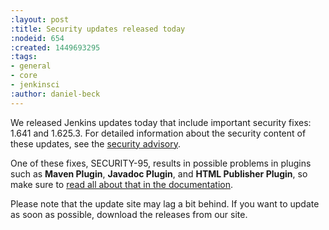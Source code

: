 ```yaml
---
:layout: post
:title: Security updates released today
:nodeid: 654
:created: 1449693295
:tags:
- general
- core
- jenkinsci
:author: daniel-beck
---
```

We released Jenkins updates today that include important security fixes: 1.641 and 1.625.3. For detailed information about the security content of these updates, see the [security advisory](/security/advisory/2015-12-09/).

One of these fixes, SECURITY-95, results in possible problems in plugins such as **Maven Plugin**, **Javadoc Plugin**, and **HTML Publisher Plugin**, so make sure to [read all about that in the documentation](https://www.jenkins.io/doc/book/system-administration/security/configuring-security-policy).

Please note that the update site may lag a bit behind. If you want to update as soon as possible, download the releases from our site.
